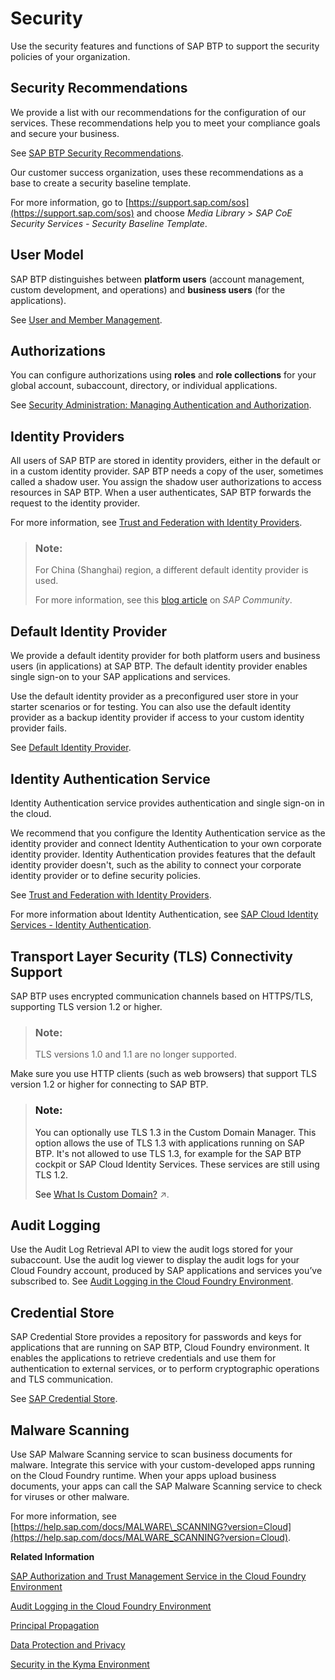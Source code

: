 <!-- loioe129aa20c78c4a9fb379b9803b02e5f6 -->

# Security

Use the security features and functions of SAP BTP to support the security policies of your organization.



<a name="loioe129aa20c78c4a9fb379b9803b02e5f6__section_hv2_mkx_nvb"/>

## Security Recommendations

We provide a list with our recommendations for the configuration of our services. These recommendations help you to meet your compliance goals and secure your business.

See [SAP BTP Security Recommendations](https://help.sap.com/docs/BTP/c8a9bb59fe624f0981efa0eff2497d7d/531f33def8074ccdb6f1f784a34dafcb.html?version=Cloud).

Our customer success organization, uses these recommendations as a base to create a security baseline template.

For more information, go to [https://support.sap.com/sos](https://support.sap.com/sos) and choose *Media Library* \> *SAP CoE Security Services - Security Baseline Template*.



<a name="loioe129aa20c78c4a9fb379b9803b02e5f6__section_svv_c1s_tlb"/>

## User Model

SAP BTP distinguishes between **platform users** \(account management, custom development, and operations\) and **business users** \(for the applications\).

See [User and Member Management](../10-concepts/user-and-member-management-cc1c676.md).



<a name="loioe129aa20c78c4a9fb379b9803b02e5f6__section_cxy_5hc_jmb"/>

## Authorizations

You can configure authorizations using **roles** and **role collections** for your global account, subaccount, directory, or individual applications.

See [Security Administration: Managing Authentication and Authorization](../50-administration-and-ops/security-administration-managing-authentication-and-authorization-1ff47b2.md).



<a name="loioe129aa20c78c4a9fb379b9803b02e5f6__section_jjc_bzr_tlb"/>

## Identity Providers

All users of SAP BTP are stored in identity providers, either in the default or in a custom identity provider. SAP BTP needs a copy of the user, sometimes called a shadow user. You assign the shadow user authorizations to access resources in SAP BTP. When a user authenticates, SAP BTP forwards the request to the identity provider.

For more information, see [Trust and Federation with Identity Providers](../50-administration-and-ops/trust-and-federation-with-identity-providers-cb1bc8f.md).

> ### Note:  
> For China \(Shanghai\) region, a different default identity provider is used.
> 
> For more information, see this [blog article](https://blogs.sap.com/2021/02/22/activate-totp-two-factor-authentication-on-sap-business-technology-platform-formerly-known-as-cloud-platform-at-alibaba-cloud/) on *SAP Community*.



<a name="loioe129aa20c78c4a9fb379b9803b02e5f6__IDS"/>

## Default Identity Provider

We provide a default identity provider for both platform users and business users \(in applications\) at SAP BTP. The default identity provider enables single sign-on to your SAP applications and services.

Use the default identity provider as a preconfigured user store in your starter scenarios or for testing. You can also use the default identity provider as a backup identity provider if access to your custom identity provider fails.

See [Default Identity Provider](../50-administration-and-ops/default-identity-provider-d6a8db7.md).



<a name="loioe129aa20c78c4a9fb379b9803b02e5f6__section_wcc_f5t_wlb"/>

## Identity Authentication Service

Identity Authentication service provides authentication and single sign-on in the cloud.

We recommend that you configure the Identity Authentication service as the identity provider and connect Identity Authentication to your own corporate identity provider. Identity Authentication provides features that the default identity provider doesn't, such as the ability to connect your corporate identity provider or to define security policies.

See [Trust and Federation with Identity Providers](../50-administration-and-ops/trust-and-federation-with-identity-providers-cb1bc8f.md).

For more information about Identity Authentication, see [SAP Cloud Identity Services - Identity Authentication](https://help.sap.com/viewer/product/IDENTITY_AUTHENTICATION/Cloud/en-US).



<a name="loioe129aa20c78c4a9fb379b9803b02e5f6__section_fdb_tjv_42b"/>

## Transport Layer Security \(TLS\) Connectivity Support

SAP BTP uses encrypted communication channels based on HTTPS/TLS, supporting TLS version 1.2 or higher.

> ### Note:  
> TLS versions 1.0 and 1.1 are no longer supported.

Make sure you use HTTP clients \(such as web browsers\) that support TLS version 1.2 or higher for connecting to SAP BTP.

> ### Note:  
> You can optionally use TLS 1.3 in the Custom Domain Manager. This option allows the use of TLS 1.3 with applications running on SAP BTP. It's not allowed to use TLS 1.3, for example for the SAP BTP cockpit or SAP Cloud Identity Services. These services are still using TLS 1.2.
> 
> See [What Is Custom Domain?](https://help.sap.com/viewer/6f35a23466ee4df0b19085c9c52f9c29/Cloud/en-US/4f4c3ff62fd2413089dce8a973620167.html "Configure and expose your application under your own domain.") :arrow_upper_right:.



<a name="loioe129aa20c78c4a9fb379b9803b02e5f6__section_nn2_kyt_wlb"/>

## Audit Logging

Use the Audit Log Retrieval API to view the audit logs stored for your subaccount. Use the audit log viewer to display the audit logs for your Cloud Foundry account, produced by SAP applications and services you’ve subscribed to. See [Audit Logging in the Cloud Foundry Environment](../50-administration-and-ops/audit-logging-in-the-cloud-foundry-environment-f92c86a.md).



<a name="loioe129aa20c78c4a9fb379b9803b02e5f6__section_tnp_n15_wlb"/>

## Credential Store

SAP Credential Store provides a repository for passwords and keys for applications that are running on SAP BTP, Cloud Foundry environment. It enables the applications to retrieve credentials and use them for authentication to external services, or to perform cryptographic operations and TLS communication.

See [SAP Credential Store](https://help.sap.com/viewer/product/CREDENTIAL_STORE/Cloud/en-US).



<a name="loioe129aa20c78c4a9fb379b9803b02e5f6__section_enn_1hb_ptb"/>

## Malware Scanning

Use SAP Malware Scanning service to scan business documents for malware. Integrate this service with your custom-developed apps running on the Cloud Foundry runtime. When your apps upload business documents, your apps can call the SAP Malware Scanning service to check for viruses or other malware.

For more information, see [https://help.sap.com/docs/MALWARE\_SCANNING?version=Cloud](https://help.sap.com/docs/MALWARE_SCANNING?version=Cloud).

**Related Information**  


[SAP Authorization and Trust Management Service in the Cloud Foundry Environment](sap-authorization-and-trust-management-service-in-the-cloud-foundry-environment-6373bb7.md "The global account and subaccounts get their users from identity providers. Administrators make sure that users can only access their dedicated subaccount by making sure that there is a dedicated trust relationship only between the identity providers and the respective subaccounts. Developers configure and deploy application-based security artifacts containing authorizations, and administrators assign these authorizations using the SAP BTP cockpit.")

[Audit Logging in the Cloud Foundry Environment](../50-administration-and-ops/audit-logging-in-the-cloud-foundry-environment-f92c86a.md "In this section you can find information for audit log functionalities in the Cloud Foundry environment.")

[Principal Propagation](principal-propagation-f70fcf1.md "Exchange user ID information between systems or environments in SAP BTP.")

[Data Protection and Privacy](data-protection-and-privacy-7e513d3.md "Data protection is associated with numerous legal requirements and privacy concerns. In addition to compliance with general data protection and privacy acts, it is necessary to consider compliance with industry-specific legislation in different countries.")

[Security in the Kyma Environment](security-in-the-kyma-environment-ee08fdf.md "The Kyma environment-specific security aspects include guidelines on personal data protection and details on processing and storing logs.")

